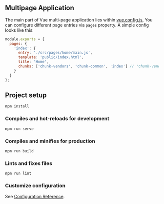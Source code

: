 ## Multipage Application
The main part of Vue multi-page application lies within [vue.config.js](https://github.com/tjcchen/vue-practice/blob/master/multipage-app/vue.config.js), You can configure different page entries via `pages` property. A simple config looks like this:
```js
module.exports = {
  pages: {
    'index': {
      entry: './src/pages/home/main.js',
      template: 'public/index.html',
      title: 'Home',
      chunks: ['chunk-vendors', 'chunk-common', 'index'] // 'chunk-vendors' chunk is necessary
    }
  }
};
```

## Project setup
```
npm install
```

### Compiles and hot-reloads for development
```
npm run serve
```

### Compiles and minifies for production
```
npm run build
```

### Lints and fixes files
```
npm run lint
```

### Customize configuration
See [Configuration Reference](https://cli.vuejs.org/config/).
